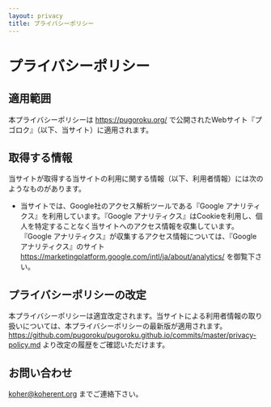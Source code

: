 ```yaml
---
layout: privacy
title: プライバシーポリシー
---
```


# プライバシーポリシー

## 適用範囲

本プライバシーポリシーは https://pugoroku.org/ で公開されたWebサイト『プゴロク』（以下、当サイト）に適用されます。

## 取得する情報

当サイトが取得する当サイトの利用に関する情報（以下、利用者情報）には次のようなものがあります。

- 当サイトでは、Google社のアクセス解析ツールである『Google アナリティクス』を利用しています。『Google アナリティクス』はCookieを利用し、個人を特定することなく当サイトへのアクセス情報を収集しています。『Google アナリティクス』が収集するアクセス情報については、『Google アナリティクス』のサイト https://marketingplatform.google.com/intl/ja/about/analytics/ を御覧下さい。

## プライバシーポリシーの改定

本プライバシーポリシーは適宜改定されます。当サイトによる利用者情報の取り扱いについては、本プライバシーポリシーの最新版が適用されます。 https://github.com/pugoroku/pugoroku.github.io/commits/master/privacy-policy.md より改定の履歴をご確認いただけます。

## お問い合わせ

koher@koherent.org までご連絡下さい。